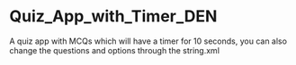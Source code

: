 # Quiz_App_with_Timer_DEN
 A quiz app with MCQs which will have a timer for 10 seconds, you can also change the questions and options through the string.xml
